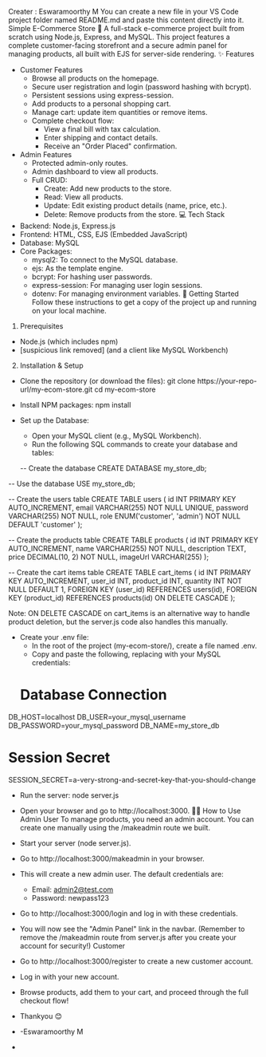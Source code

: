 Creater : Eswaramoorthy M 
You can create a new file in your VS Code project folder named README.md and paste this content directly into it.
Simple E-Commerce Store 🛒
A full-stack e-commerce project built from scratch using Node.js, Express, and MySQL. This project features a complete customer-facing storefront and a secure admin panel for managing products, all built with EJS for server-side rendering.
✨ Features
 * Customer Features
   * Browse all products on the homepage.
   * Secure user registration and login (password hashing with bcrypt).
   * Persistent sessions using express-session.
   * Add products to a personal shopping cart.
   * Manage cart: update item quantities or remove items.
   * Complete checkout flow:
     * View a final bill with tax calculation.
     * Enter shipping and contact details.
     * Receive an "Order Placed" confirmation.
 * Admin Features
   * Protected admin-only routes.
   * Admin dashboard to view all products.
   * Full CRUD:
     * Create: Add new products to the store.
     * Read: View all products.
     * Update: Edit existing product details (name, price, etc.).
     * Delete: Remove products from the store.
💻 Tech Stack
 * Backend: Node.js, Express.js
 * Frontend: HTML, CSS, EJS (Embedded JavaScript)
 * Database: MySQL
 * Core Packages:
   * mysql2: To connect to the MySQL database.
   * ejs: As the template engine.
   * bcrypt: For hashing user passwords.
   * express-session: For managing user login sessions.
   * dotenv: For managing environment variables.
🚀 Getting Started
Follow these instructions to get a copy of the project up and running on your local machine.
1. Prerequisites
 * Node.js (which includes npm)
 * [suspicious link removed] (and a client like MySQL Workbench)
2. Installation & Setup
 * Clone the repository (or download the files):
   git clone https://your-repo-url/my-ecom-store.git
cd my-ecom-store

 * Install NPM packages:
   npm install

 * Set up the Database:
   * Open your MySQL client (e.g., MySQL Workbench).
   * Run the following SQL commands to create your database and tables:
   <!-- end list -->
   -- Create the database
CREATE DATABASE my_store_db;

-- Use the database
USE my_store_db;

-- Create the users table
CREATE TABLE users (
    id INT PRIMARY KEY AUTO_INCREMENT,
    email VARCHAR(255) NOT NULL UNIQUE,
    password VARCHAR(255) NOT NULL,
    role ENUM('customer', 'admin') NOT NULL DEFAULT 'customer'
);

-- Create the products table
CREATE TABLE products (
    id INT PRIMARY KEY AUTO_INCREMENT,
    name VARCHAR(255) NOT NULL,
    description TEXT,
    price DECIMAL(10, 2) NOT NULL,
    imageUrl VARCHAR(255)
);

-- Create the cart items table
CREATE TABLE cart_items (
    id INT PRIMARY KEY AUTO_INCREMENT,
    user_id INT,
    product_id INT,
    quantity INT NOT NULL DEFAULT 1,
    FOREIGN KEY (user_id) REFERENCES users(id),
    FOREIGN KEY (product_id) REFERENCES products(id) ON DELETE CASCADE
);

   Note: ON DELETE CASCADE on cart_items is an alternative way to handle product deletion, but the server.js code also handles this manually.
 * Create your .env file:
   * In the root of the project (my-ecom-store/), create a file named .env.
   * Copy and paste the following, replacing with your MySQL credentials:
   <!-- end list -->
   # Database Connection
DB_HOST=localhost
DB_USER=your_mysql_username
DB_PASSWORD=your_mysql_password
DB_NAME=my_store_db

# Session Secret
SESSION_SECRET=a-very-strong-and-secret-key-that-you-should-change

 * Run the server:
   node server.js

 * Open your browser and go to http://localhost:3000.
🧑‍💻 How to Use
Admin User
To manage products, you need an admin account. You can create one manually using the /makeadmin route we built.
 * Start your server (node server.js).
 * Go to http://localhost:3000/makeadmin in your browser.
 * This will create a new admin user. The default credentials are:
   * Email: admin2@test.com
   * Password: newpass123
 * Go to http://localhost:3000/login and log in with these credentials.
 * You will now see the "Admin Panel" link in the navbar.
(Remember to remove the /makeadmin route from server.js after you create your account for security!)
Customer
 * Go to http://localhost:3000/register to create a new customer account.
 * Log in with your new account.
 * Browse products, add them to your cart, and proceed through the full checkout flow!

 * Thankyou 😊
 * -Eswaramoorthy M
 *  
